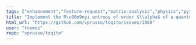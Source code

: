 ```yaml
---
tags: ["enhancement","feature-request","matrix-analysis","physics","python","python-3","quantum","quantum-computing","quantum-information","unitaryhack"]
title: "Implement the R\u00e9nyi entropy of order $\\alpha$ of a quantum state"
html_url: "https://github.com/vprusso/toqito/issues/1088"
user: "tnemoz"
repo: "vprusso/toqito"
---
```


